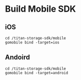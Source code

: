 # Build Mobile SDK

## iOS
```
cd /titan-storage-sdk/mobile
gomobile bind -target=ios
```

## Andoird
```
cd /titan-storage-sdk/mobile
gomobile bind -target=android
```